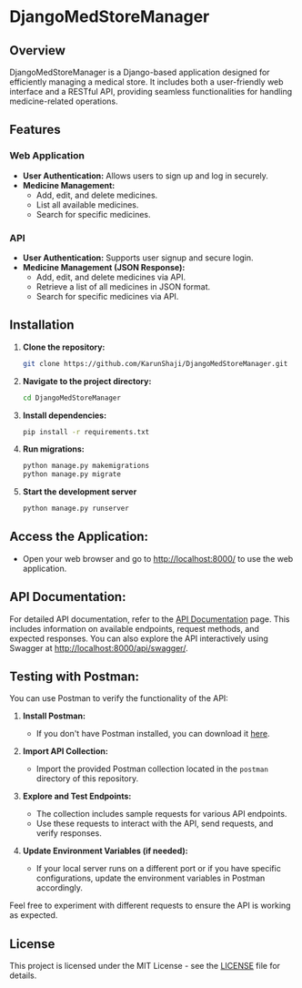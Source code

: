 # DjangoMedStoreManager

## Overview

DjangoMedStoreManager is a Django-based application designed for efficiently managing a medical store. It includes both a user-friendly web interface and a RESTful API, providing seamless functionalities for handling medicine-related operations.

## Features

### Web Application

- **User Authentication:** Allows users to sign up and log in securely.
- **Medicine Management:**
  - Add, edit, and delete medicines.
  - List all available medicines.
  - Search for specific medicines.

### API

- **User Authentication:** Supports user signup and secure login.
- **Medicine Management (JSON Response):**
  - Add, edit, and delete medicines via API.
  - Retrieve a list of all medicines in JSON format.
  - Search for specific medicines via API.

## Installation

1. **Clone the repository:**
   ```bash
   git clone https://github.com/KarunShaji/DjangoMedStoreManager.git
    ```
2. **Navigate to the project directory:**
   ```bash
   cd DjangoMedStoreManager
   ```
3. **Install dependencies:**
   ```bash
   pip install -r requirements.txt
   ```
4. **Run migrations:**
   ```bash
   python manage.py makemigrations
   python manage.py migrate
   ```
5. **Start the development server**
   ```bash
   python manage.py runserver
   ```
## Access the Application:

- Open your web browser and go to [http://localhost:8000/](http://localhost:8000/) to use the web application.

## API Documentation:

For detailed API documentation, refer to the [API Documentation](http://localhost:8000/api/docs/) page. This includes information on available endpoints, request methods, and expected responses. You can also explore the API interactively using Swagger at [http://localhost:8000/api/swagger/](http://localhost:8000/api/swagger/).

## Testing with Postman:

You can use Postman to verify the functionality of the API:

1. **Install Postman:**
   - If you don't have Postman installed, you can download it [here](https://www.postman.com/downloads/).

2. **Import API Collection:**
   - Import the provided Postman collection located in the `postman` directory of this repository.

3. **Explore and Test Endpoints:**
   - The collection includes sample requests for various API endpoints.
   - Use these requests to interact with the API, send requests, and verify responses.

4. **Update Environment Variables (if needed):**
   - If your local server runs on a different port or if you have specific configurations, update the environment variables in Postman accordingly.

Feel free to experiment with different requests to ensure the API is working as expected.

## License

This project is licensed under the MIT License - see the [LICENSE](LICENSE) file for details.
